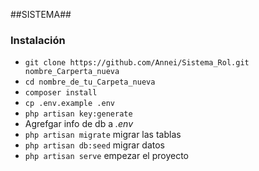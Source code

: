 ##SISTEMA##
### Instalación ###

* `git clone https://github.com/Annei/Sistema_Rol.git nombre_Carperta_nueva`
* `cd nombre_de_tu_Carpeta_nueva`
* `composer install`
* `cp .env.example .env`
* `php artisan key:generate`
*  Agrefgar info de db a *.env*
* `php artisan migrate` migrar las tablas
* `php artisan db:seed` migrar datos
* `php artisan serve` empezar el proyecto
